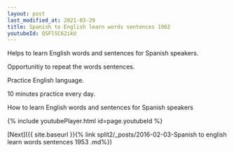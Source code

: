 ```yaml
---
layout: post
last_modified_at: 2021-03-29
title: Spanish to English learn words sentences 1962 
youtubeId: QSFlSC62ikU
---
```

 
 
Helps to learn English words and sentences for Spanish speakers.

Opportunitiy to repeat the words sentences. 

Practice English language. 
 
10 minutes practice every day. 
 
How to learn English words and sentences for Spanish speakers 
 
{% include youtubePlayer.html id=page.youtubeId %}
 
 
[Next]({{ site.baseurl }}{% link  split2/_posts/2016-02-03-Spanish to english learn words sentences 1953 .md%})
 
